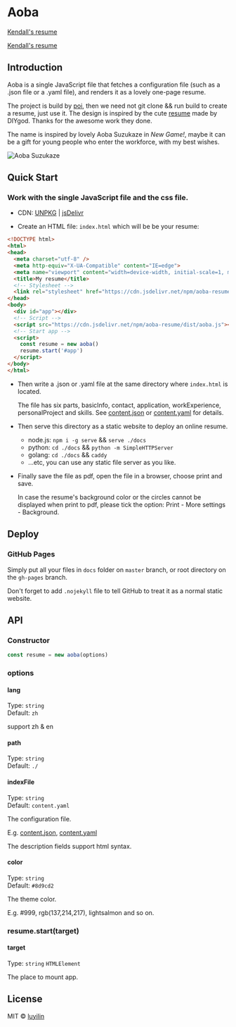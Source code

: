# Aoba

[Kendall's resume](https://lladnekd.github.io/Aoba/)

[Kendall's resume](https://lladnekd.github.io/Aoba/resume-en)

## Introduction

Aoba is a single JavaScript file that fetches a configuration file (such as a .json file or a .yaml file), and renders it as a lovely one-page resume.

The project is build by [poi](https://github.com/egoist/poi), then we need not git clone && run build to create a resume, just use it. The design is inspired by the cute [resume](https://github.com/DIYgod/Resume) made by DIYgod. Thanks for the awesome work they done.

The name is inspired by lovely Aoba Suzukaze in *New Game!*, maybe it can be a gift for young people who enter the workforce, with my best wishes.

![Aoba Suzukaze](https://wx3.sinaimg.cn/mw690/a2117cdbly1fm7csm5gopj208z07ijvh.jpg)

## Quick Start

### Work with the single JavaScript file and the css file.

* CDN: [UNPKG](https://unpkg.com/aoba-resume@latest/) | [jsDelivr](https://cdn.jsdelivr.net/npm/aoba-resume@latest/dist/)

* Create an HTML file: `index.html` which will be be your resume:

```html
<!DOCTYPE html>
<html>
<head>
  <meta charset="utf-8" />
  <meta http-equiv="X-UA-Compatible" content="IE=edge">
  <meta name="viewport" content="width=device-width, initial-scale=1, maximum-scale=1, user-scalable=0" />
  <title>My resume</title>
  <!-- Stylesheet -->
  <link rel="stylesheet" href="https://cdn.jsdelivr.net/npm/aoba-resume/dist/aoba.css">
</head>
<body>
  <div id="app"></div>
  <!-- Script -->
  <script src="https://cdn.jsdelivr.net/npm/aoba-resume/dist/aoba.js"></script>
  <!-- Start app -->
  <script>
    const resume = new aoba()
    resume.start('#app')
  </script>
</body>
</html>
```

* Then write a .json or .yaml file at the same directory where `index.html` is located.

  The file has six parts, basicInfo, contact, application, workExperience, personalProject and skills. See [content.json](https://github.com/luyilin/Aoba/blob/master/docs/content.json) or [content.yaml](https://github.com/luyilin/Aoba/blob/master/docs/content.yaml) for details.

* Then serve this directory as a static website to deploy an online resume.

  - node.js: `npm i -g serve` && `serve ./docs`
  - python: `cd ./docs` && `python -m SimpleHTTPServer`
  - golang: `cd ./docs` && `caddy`
  - ...etc, you can use any static file server as you like.
  
* Finally save the file as pdf, open the file in a browser, choose print and save.

  In case the resume's background color or the circles cannot be displayed when print to pdf, please tick the option: Print - More settings - Background.

## Deploy

### GitHub Pages

Simply put all your files in `docs` folder on `master` branch, or root directory on the `gh-pages` branch.

Don't forget to add `.nojekyll` file to tell GitHub to treat it as a normal static website.

## API

### Constructor

```js
const resume = new aoba(options)
```

### options

#### lang

Type: `string`<br>
Default: `zh`

support zh & en

#### path 

Type: `string`<br>
Default: `./`

#### indexFile

Type: `string`<br>
Default: `content.yaml`

The configuration file.

E.g. [content.json](https://github.com/luyilin/Aoba/blob/master/docs/content.json), [content.yaml](https://github.com/luyilin/Aoba/blob/master/docs/content.yaml)

The description fields support html syntax.

#### color

Type: `string`<br>
Default: `#8d9cd2`

The theme color. 

E.g. #999, rgb(137,214,217), lightsalmon and so on.

### resume.start(target)

#### target

Type: `string` `HTMLElement`

The place to mount app.

## License

MIT &copy; [luyilin](http://github.com/luyilin)
